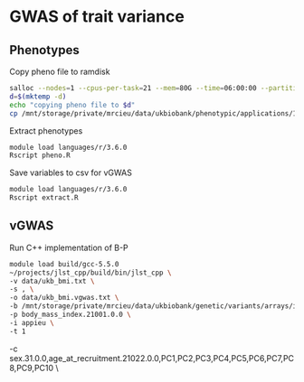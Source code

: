 # GWAS of trait variance

## Phenotypes

Copy pheno file to ramdisk

```sh
salloc --nodes=1 --cpus-per-task=21 --mem=80G --time=06:00:00 --partition=mrcieu
d=$(mktemp -d)
echo "copying pheno file to $d"
cp /mnt/storage/private/mrcieu/data/ukbiobank/phenotypic/applications/15825/2019-05-02/data/data.33352.csv "$d"/
```

Extract phenotypes

```sh
module load languages/r/3.6.0
Rscript pheno.R
```

Save variables to csv for vGWAS

```sh
module load languages/r/3.6.0
Rscript extract.R
```

## vGWAS

Run C++ implementation of B-P

```sh
module load build/gcc-5.5.0
~/projects/jlst_cpp/build/bin/jlst_cpp \
-v data/ukb_bmi.txt \
-s , \
-o data/ukb_bmi.vgwas.txt \
-b /mnt/storage/private/mrcieu/data/ukbiobank/genetic/variants/arrays/imputed/released/2018-09-18/data/dosage_bgen/data.chr22.bgen \
-p body_mass_index.21001.0.0 \
-i appieu \
-t 1
```
-c sex.31.0.0,age_at_recruitment.21022.0.0,PC1,PC2,PC3,PC4,PC5,PC6,PC7,PC8,PC9,PC10 \